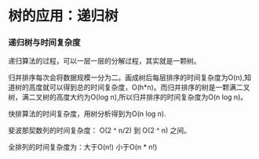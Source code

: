 # 树的应用：递归树

### 递归树与时间复杂度

递归算法的过程，可以一层一层的分解过程，其实就是一颗树。

归并排序每次会将数据规模一分为二。画成树后每层排序的时间复杂度为O(n),知道树的高度就可以得到总的时间复杂度，O(h*n)。而归并排序的树是一颗满二叉树，满二叉树的高度大约为O(log n),所以归并排序的时间复杂度为O(n log n)。

快排算法的时间复杂度，用树分析得到为O(n log n).

斐波那契数列的时间复杂度： O(2 ^ n/2) 到 O(2 ^ n) 之间。

全排列的时间复杂度为：大于O(n!) 小于O(n * n!)

